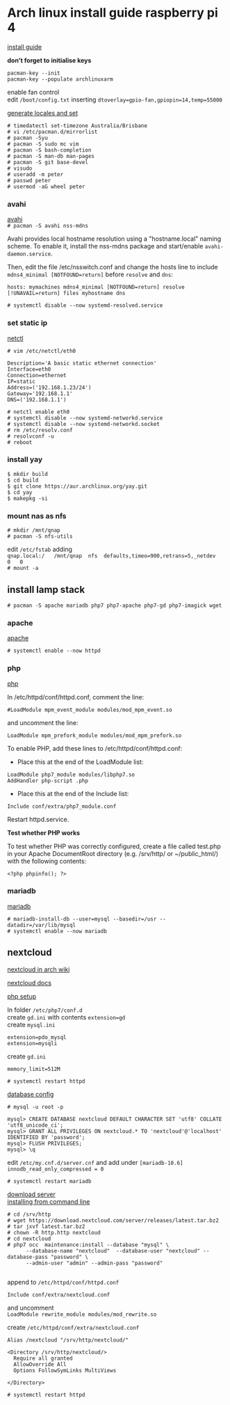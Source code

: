 [modeline]: # ( vim: set ft=markdown sts=4 sw=4 et: )


# Arch linux install guide raspberry pi 4

[install guide](https://archlinuxarm.org/platforms/armv8/broadcom/raspberry-pi-4)  

**don't forget to initialise keys**  
```
pacman-key --init
pacman-key --populate archlinuxarm
```

enable fan control  
edit `/boot/config.txt` inserting `dtoverlay=gpio-fan,gpiopin=14,temp=55000`  

[generate locales and set](https://wiki.archlinux.org/title/locale#Generating_locales)

`# timedatectl set-timezone Australia/Brisbane`  
`# vi /etc/pacman.d/mirrorlist`  
`# pacman -Syu`  
`# pacman -S sudo mc vim`  
`# pacman -S bash-completion`  
`# pacman -S man-db man-pages`  
`# pacman -S git base-devel`  
`# visudo`  
`# useradd -m peter`  
`# passwd peter`  
`# usermod -aG wheel peter`  

### avahi

[avahi](https://wiki.archlinux.org/title/avahi)  
`# pacman -S avahi nss-mdns`  

Avahi provides local hostname resolution using a "hostname.local" naming scheme. To enable it, install the nss-mdns package and start/enable `avahi-daemon.service`.

Then, edit the file /etc/nsswitch.conf and change the hosts line to include `mdns4_minimal [NOTFOUND=return]` before `resolve` and `dns`:

`hosts: mymachines mdns4_minimal [NOTFOUND=return] resolve [!UNAVAIL=return] files myhostname dns`


`# systemctl disable --now systemd-resolved.service`  




### set static ip

[netctl](https://wiki.archlinux.org/title/netctl)


`# vim /etc/netctl/eth0`
```
Description='A basic static ethernet connection'
Interface=eth0
Connection=ethernet
IP=static
Address=('192.168.1.23/24')
Gateway='192.168.1.1'
DNS=('192.168.1.1')
```

`# netctl enable eth0`  
`# systemctl disable --now systemd-networkd.service`  
`# systemctl disable --now systemd-networkd.socket`  
`# rm /etc/resolv.conf`  
`# resolvconf -u`  
`# reboot  `

### install yay

```
$ mkdir build
$ cd build
$ git clone https://aur.archlinux.org/yay.git
$ cd yay
$ makepkg -si
```

### mount nas as nfs

```
# mkdir /mnt/qnap
# pacman -S nfs-utils
```
edit `/etc/fstab` adding  
`qnap.local:/	/mnt/qnap  nfs 	defaults,timeo=900,retrans=5,_netdev	0	0`  
`# mount -a`  
                                                                                                                          



## install lamp stack

`# pacman -S apache mariadb php7 php7-apache php7-gd php7-imagick wget`

### apache

[apache](https://wiki.archlinux.org/title/Apache_HTTP_Server)

`# systemctl enable --now httpd`  


### php

[php](https://wiki.archlinux.org/title/Apache_HTTP_Server#PHP)  


In /etc/httpd/conf/httpd.conf, comment the line:

`#LoadModule mpm_event_module modules/mod_mpm_event.so`

and uncomment the line:

`LoadModule mpm_prefork_module modules/mod_mpm_prefork.so`

To enable PHP, add these lines to /etc/httpd/conf/httpd.conf:

* Place this at the end of the LoadModule list:

```
LoadModule php7_module modules/libphp7.so
AddHandler php-script .php
```
* Place this at the end of the Include list:
```
Include conf/extra/php7_module.conf
```
Restart httpd.service. 

**Test whether PHP works**

To test whether PHP was correctly configured, create a file called test.php in your Apache DocumentRoot directory (e.g. /srv/http/ or ~<username>/public_html/) with the following contents:

```
<?php phpinfo(); ?>
```


### mariadb

[mariadb](https://wiki.archlinux.org/title/MariaDB)

```
# mariadb-install-db --user=mysql --basedir=/usr --datadir=/var/lib/mysql
# systemctl enable --now mariadb

```

## nextcloud

[nextcloud in arch wiki](https://wiki.archlinux.org/title/Nextcloud)

[nextcloud docs](https://docs.nextcloud.com/server/latest/admin_manual/installation/source_installation.html)  

[php setup](https://docs.nextcloud.com/server/latest/admin_manual/installation/source_installation.html#prerequisites-label)  

In folder `/etc/php7/conf.d`  
create `gd.ini` with contents `extension=gd`  
create `mysql.ini`  
```
extension=pdo_mysql
extension=mysqli
```  

create `gd.ini`   
```
memory_limit=512M
```

`# systemctl restart httpd`


[database config](https://docs.nextcloud.com/server/latest/admin_manual/configuration_database/linux_database_configuration.html)

```
# mysql -u root -p

mysql> CREATE DATABASE nextcloud DEFAULT CHARACTER SET 'utf8' COLLATE 'utf8_unicode_ci';
mysql> GRANT ALL PRIVILEGES ON nextcloud.* TO 'nextcloud'@'localhost' IDENTIFIED BY 'password';
mysql> FLUSH PRIVILEGES;
mysql> \q
```
edit `/etc/my.cnf.d/server.cnf` and add under `[mariadb-10.6]`  
`innodb_read_only_compressed = 0`

`# systemctl restart mariadb`



[download server](https://nextcloud.com/install/#instructions-server)  
[installing from command line](https://docs.nextcloud.com/server/latest/admin_manual/installation/command_line_installation.html)  

```
# cd /srv/http
# wget https://download.nextcloud.com/server/releases/latest.tar.bz2
# tar jxvf latest.tar.bz2
# chown -R http.http nextcloud
# cd nextcloud
# php7 occ  maintenance:install --database "mysql" \
      --database-name "nextcloud"  --database-user "nextcloud" --database-pass "password" \
      --admin-user "admin" --admin-pass "password"
 
```

append to `/etc/httpd/conf/httpd.conf`

`Include conf/extra/nextcloud.conf`  

and uncomment  
`LoadModule rewrite_module modules/mod_rewrite.so`




create `/etc/httpd/conf/extra/nextcloud.conf`
```
Alias /nextcloud "/srv/http/nextcloud/"

<Directory /srv/http/nextcloud/>
  Require all granted
  AllowOverride All
  Options FollowSymLinks MultiViews

</Directory>

```



`# systemctl restart httpd`

